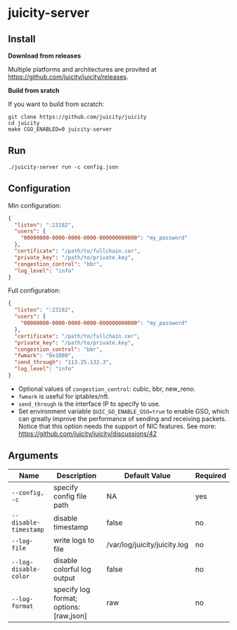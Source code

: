 # juicity-server

## Install

**Download from releases**

Multiple platforms and architectures are provited at <https://github.com/juicity/juicity/releases>.

**Build from sratch**

If you want to build from scratch:

```shell
git clone https://github.com/juicity/juicity
cd juicity
make CGO_ENABLED=0 juicity-server
```

## Run

```shell
./juicity-server run -c config.json
```

## Configuration

Min configuration:

```json
{
  "listen": ":23182",
  "users": {
    "00000000-0000-0000-0000-000000000000": "my_password"
  },
  "certificate": "/path/to/fullchain.cer",
  "private_key": "/path/to/private.key",
  "congestion_control": "bbr",
  "log_level": "info"
}
```

Full configuration:

```json
{
  "listen": ":23182",
  "users": {
    "00000000-0000-0000-0000-000000000000": "my_password"
  },
  "certificate": "/path/to/fullchain.cer",
  "private_key": "/path/to/private.key",
  "congestion_control": "bbr",
  "fwmark": "0x1000",
  "send_through": "113.25.132.3",
  "log_level": "info"
}
```

- Optional values of `congestion_control`: cubic, bbr, new_reno.
- `fwmark` is useful for iptables/nft.
- `send_through` is the interface IP to specify to use.
- Set environment variable `QUIC_GO_ENABLE_GSO=true` to enable GSO, which can greatly improve the performance of sending and receiving packets. Notice that this option needs the support of NIC features. See more: <https://github.com/juicity/juicity/discussions/42>

## Arguments

| Name                  | Description                             | Default Value                | Required |
| --------------------- | --------------------------------------- | ---------------------------- | -------- |
| `--config, -c`        | specify config file path                | NA                           | yes      |
| `--disable-timestamp` | disable timestamp                       | false                        | no       |
| `--log-file`          | write logs to file                      | /var/log/juicity/juicity.log | no       |
| `--log-disable-color` | disable colorful log output             | false                        | no       |
| `--log-format`        | specify log format; options: [raw,json] | raw                          | no       |
